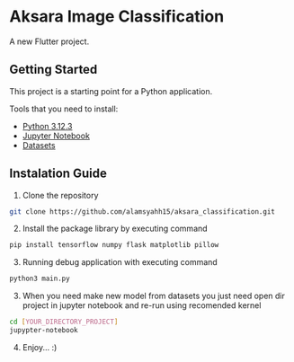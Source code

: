 # Aksara Image Classification

A new Flutter project.

## Getting Started

This project is a starting point for a Python application.

Tools that you need to install:

- [Python 3.12.3](https://www.python.org/downloads/)
- [Jupyter Notebook](https://jupyter.org/install)
- [Datasets](https://www.kaggle.com/datasets/soerfaz/aksara-sunda-dataset/data)

## Instalation Guide

1. Clone the repository

```bash
git clone https://github.com/alamsyahh15/aksara_classification.git
```

2. Install the package library by executing command

```bash
pip install tensorflow numpy flask matplotlib pillow
```

3.  Running debug application with executing command

```bash
python3 main.py
```

3.  When you need make new model from datasets you just need open dir project in jupyter notebook and re-run using recomended kernel

```bash
cd [YOUR_DIRECTORY_PROJECT]
jupypter-notebook
```

4. Enjoy... :)
